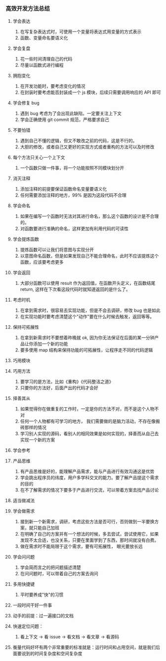 ## `高效开发方法总结`

1.  学会表达

    1.  在写复杂表达式时，可使用一个变量将表达式用变量的方式表示
    2.  函数、变量命名要语义化

2.  学会复盘

    1.  花一些时间清理自己的代码
    2.  尽量以函数式进行编程

3.  拥抱变化

    1.  在开发功能时，要考虑变化的情况
    2.  在封装时要考虑能否封装成一个 js 模块，后续只需要调用响应的 API 即可

4.  学会修复 bug

    1.  遇到 bug 考虑为了会出现此缺陷，一定要关注上下文
    2.  学会正确使用 git commit 规范，严格要求自己

5.  不要怕错

    1.  遇到自己不懂的逻辑，但又不敢改之前的代码，这是不行的。
    2.  大胆的修改，或者自己又更好的实现方式或者重构的方法可以及时修改

6.  每个方法只关心一个上下文

    1.  一个函数只做一件事，将一个功能按照不同模块划分开

7.  消灭注释

    1.  添加注释的前提要保证函数命名变量要语义化
    2.  任何需要添加注释的地方，99% 是因为这段代码不合理

8.  学会命名

    1.  如果在编写一个函数时无法对其进行命名，那么这个函数的设计是不合理的。
    2.  对函数要进行准确的命名，这样更加有利用代码的可读性

9.  学会提炼函数

    1.  提炼函数可以让我们将意图与实现分开
    2.  以意图命名函数，但是如果发现自己不能合理命名，此时不应该提炼这个函数，应该要考虑更多

10. 学会返回

    1.  大部分函数可以使用 result 作为返回值，在函数开头定义，在函数结尾 return, 这样在下次看这段代码时就知道返回的是什么了。

11. 考虑时机

    1.  在拿到需求时，很容易去实现功能，但是不会去调研，修改 bug 也是如此
    2.  在实现功能时要考虑清楚这个"动作"要在什么时候去触发，返回等等。

12. 保持可拓展性

    1.  在拿到新需求时不要想着昨晚就 ok, 因为你无法保证在后面的某一分钟产品让你添加一个新的功能
    2.  要多使用 map 结构来保持功能的可拓展性，让程序走不同的代码逻辑

13. 巧用模块
14. 巧用方法

    1.  要学习的是方法，比如《重构》《代码整洁之道》
    2.  只要你的方法好，后面产出的代码才会好

15. 择善其从

    1.  如果觉得你在做重复的工作时，一定是你的方法不对，而不是这个人物不对
    2.  任何一个人物都有可学习的地方， 我们需要做的是脑力活动，不存在像搬砖那样的情况
    3.  学习别人实现的源码，看别人的相同效果是如何实现的，择善而从自己去实现一个新的方案

16. 学会参考
17. 产品思维

    1.  有产品思维是好的，能理解产品需求，能与产品进行有效沟通这是优势
    2.  学会跳出程序员的纬度，用户多学科交叉的能力。要了解产品提这个需求的目的
    3.  在不了解需求的情况下要多于产品进行交流，可以带着方案去找产品讨论

18. 适当做减法
19. 学会做需求

    1.  接到新一个新需求，调研，考虑这些方法是否可行，否则做到一半要换方案，就只能自己加班
    2.  在明确了自己的方案并有一个想法的时候，多去尝试，尝试使用它，如果发现不太合适，也没关系，只要在里面学到了东西，那时间就没有白费。
    3.  做在需求时不能局限于这个需求，要有可拓展性， 眼光要放长远

20. 学会问问题

    1.  学会简而言之的把问题描述清楚
    2.  在问问题时，可以带着自己的方案去询问

21. 多用快捷键

    1.  平时要养成"快"的习惯

22. 一段时间干好一件事
23. 动手的前提：过一遍接口的文档
24. 快速定位问题：
    1.  看上下文 -> 看 issue -> 看文档 -> 看文章 -> 看源码
25. 衡量代码好坏有两个非常重要的标准就是：运行时间和占用空间，就是我们后面要说到的时间复杂度和空间复杂度
